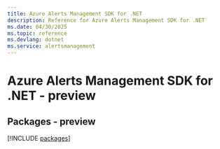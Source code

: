 ```yaml
---
title: Azure Alerts Management SDK for .NET
description: Reference for Azure Alerts Management SDK for .NET
ms.date: 04/30/2025
ms.topic: reference
ms.devlang: dotnet
ms.service: alertsmanagement
---
```

# Azure Alerts Management SDK for .NET - preview
## Packages - preview
[!INCLUDE [packages](alerts-management-index.md)]